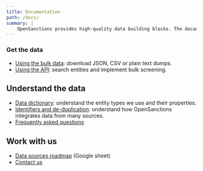 ```yaml
---
title: Documentation
path: /docs/
summary: |
    OpenSanctions provides high-quality data building blocks. The documentation will guide you through how to access the data via API or bulk data, and how to interpret the structure of the material itself.
---
```


### Get the data

* [Using the bulk data](/docs/bulk/): download JSON, CSV or plain text dumps.
* [Using the API](/docs/api/): search entities and implement bulk screening.

## Understand the data

* [Data dictionary](/reference/): understand the entity types we use and their properties.
* [Identifiers and de-duplication](/docs/identifiers/): understand how OpenSanctions integrates data from many sources.
* [Frequently asked questions](/docs/faq/)

## Work with us

* [Data sources roadmap](https://bit.ly/osa-sources) (Google sheet)
* [Contact us](/contact/)
